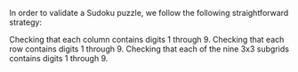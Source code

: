 In order to validate a Sudoku puzzle, we follow the following straightforward strategy:

Checking that each column contains digits 1 through 9.
Checking that each row contains digits 1 through 9.
Checking that each of the nine 3x3 subgrids contains digits 1 through 9.